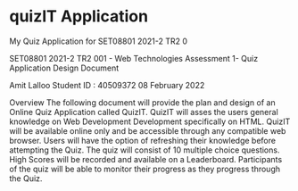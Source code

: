 # quizIT Application 
My Quiz Application for SET08801 2021-2 TR2 0



SET08801 2021-2 TR2 001 - Web Technologies
Assessment 1- Quiz Application Design Document

Amit Lalloo 
Student ID : 40509372
08 February 2022



Overview 
The following document will provide the plan and design of an Online 	Quiz Application called QuizIT. QuizIT will asses the users general knowledge on Web Development Development specifically on HTML.  QuizIT will be available online only and be accessible through any compatible web browser. Users will have the option of refreshing their knowledge before attempting the Quiz. The quiz will consist of 10 multiple choice questions. High Scores will be recorded and available on a Leaderboard. Participants of the quiz will be able to monitor their progress as they progress through the Quiz. 

